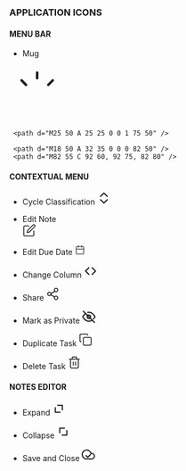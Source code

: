 ### APPLICATION ICONS

#### MENU BAR

* Mug
 <svg width="100" height="100" viewBox="0 0 100 100" fill="none" xmlns="http://www.w3.org/2000/svg">
   <title>MyDayHub Logo</title>
   <desc>MyDayHub Logo</desc>
   <g stroke="currentColor" stroke-width="4.5" stroke-linecap="round" stroke-linejoin="round">
	 <path d="M50 22 V 12" />
	 <path d="M30 34 L 22 26" />
	 <path d="M70 34 L 78 26" />
 
	 <path d="M25 50 A 25 25 0 0 1 75 50" />
 
	 <path d="M18 50 A 32 35 0 0 0 82 50" />
	 <path d="M82 55 C 92 60, 92 75, 82 80" />
   </g>
 </svg>

#### CONTEXTUAL MENU

* Cycle Classification
  <svg xmlns="http://www.w3.org/2000/svg"
	 width="24" height="24" viewBox="0 0 24 24"
	 fill="none" stroke="currentColor"
	 stroke-width="2" stroke-linecap="round" stroke-linejoin="round">
	<polyline points="6 15 12 21 18 15"></polyline>
	<polyline points="18 9 12 3 6 9"></polyline>
  </svg>

* Edit Note  
  <svg width="24" height="24" viewBox="0 0 24 24" fill="none" stroke="currentColor" stroke-width="1.5" stroke-linecap="round" stroke-linejoin="round"><path d="M11 4H4a2 2 0 0 0-2 2v14a2 2 0 0 0 2 2h14a2 2 0 0 0 2-2v-7"/><path d="M18.5 2.5a2.121 2.121 0 0 1 3 3L12 15l-4 1 1-4 9.5-9.5z"/></svg>
  
* Edit Due Date
  <svg width="18" height="18" viewBox="0 0 24 24" fill="none" stroke="currentColor" stroke-width="1.5" stroke-linecap="round" stroke-linejoin="round">
	  <rect x="3" y="4" width="18" height="18" rx="2" ry="2"></rect>
	  <line x1="16" y1="2" x2="16" y2="6"></line>
	  <line x1="8" y1="2" x2="8" y2="6"></line>
	  <line x1="3" y1="10" x2="21" y2="10"></line>
  </svg>
  
* Change Column
  <svg xmlns="http://www.w3.org/2000/svg"
	width="24" height="24" viewBox="0 0 24 24"
	fill="none" stroke="currentColor"
	stroke-width="2" stroke-linecap="round" stroke-linejoin="round">
	<polyline points="15 6 21 12 15 18"></polyline>
	<polyline points="9 18 3 12 9 6"></polyline>
  </svg>

* Share
  <svg width="24" height="24" viewBox="0 0 24 24" 
	fill="none" stroke="currentColor" stroke-width="1.5" stroke-linecap="round" stroke-linejoin="round"><circle cx="18" cy="5" r="3"/><circle cx="6" cy="12" r="3"/><circle cx="18" cy="19" r="3"/><path d="m8.59 13.51 6.83 3.98m0-9.98-6.83 3.98"/>
  </svg>
* Mark as Private
  <svg xmlns="http://www.w3.org/2000/svg" width="24" height="24"
	viewBox="0 0 24 24" fill="none" stroke="currentColor"
	stroke-width="2" stroke-linecap="round" stroke-linejoin="round">
	<path d="M17.94 17.94A10.07 10.07 0 0 1 12 20c-7 0-11-8-11-8a20.29 20.29 0 0 1 4.23-5.29"/>
	<path d="M9.9 4.24A9.12 9.12 0 0 1 12 4c7 0 11 8 11 8a20.29 20.29 0 0 1-2.88 3.88"/>
	<circle cx="12" cy="12" r="3"></circle>
	<line x1="2" y1="2" x2="22" y2="22"></line>
  </svg>
  
* Duplicate Task
  <svg width="24" height="24" viewBox="0 0 24 24" 
	fill="none" 	stroke="currentColor" stroke-width="1.5" stroke-linecap="round" stroke-linejoin="round"><rect width="14" height="14" x="8" y="8" rx="2" ry="2"/><path d="M4 16c-1.1 0-2-.9-2-2V4c0-1.1.9-2 2-2h10c1.1 0 2 .9 2 2"/>
  </svg>
  
* Delete Task
  <svg width="24" height="24" viewBox="0 0 24 24" fill="none"
	stroke="currentColor" stroke-width="1.5" stroke-linecap="round" stroke-linejoin="round"><path d="M3 6h18m-2 0v14a2 2 0 0 1-2 2H7a2 2 0 0 1-2-2V6m3 0V4a2 2 0 0 1 2-2h4a2 2 0 0 1 2 2v2"/><line x1="10" y1="11" x2="10" y2="17"/><line x1="14" y1="11" x2="14" y2="17"/>
  </svg>
  
#### NOTES EDITOR

* Expand
  <svg xmlns="http://www.w3.org/2000/svg"
	   width="24" height="24" viewBox="0 0 24 24"
	   fill="none" stroke="currentColor"
	   stroke-width="2" stroke-linecap="round" stroke-linejoin="round">
	<g transform="rotate(45 12 12)">
	  <polyline points="6 15 12 21 18 15"></polyline>
	  <polyline points="18 9 12 3 6 9"></polyline>
	</g>
  </svg>

* Collapse
  <svg xmlns="http://www.w3.org/2000/svg"
	   width="24" height="24" viewBox="0 0 24 24"
	   fill="none" stroke="currentColor"
	   stroke-width="2" stroke-linecap="round" stroke-linejoin="round">
	<g transform="rotate(45 12 12)">
	  <polyline points="15 6 21 12 15 18"></polyline>
	  <polyline points="9 18 3 12 9 6"></polyline>
	</g>
  </svg>
  
* Save and Close
<svg xmlns="http://www.w3.org/2000/svg"
	 width="24" height="24" viewBox="0 0 24 24"
	 fill="none" stroke="currentColor"
	 stroke-width="2" stroke-linecap="round" stroke-linejoin="round">
  <path d="M18 10h-1.26A8 8 0 1 0 9 20h9a5 5 0 0 0 0-10z"></path>
  <polyline points="8 14 11 17 16 12"></polyline>
</svg>